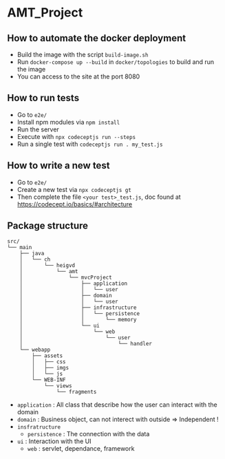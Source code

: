 # AMT_Project

## How to automate the docker deployment

- Build the image with the script `build-image.sh`
- Run `docker-compose up --build` in `docker/topologies` to build and run the image
- You can access to the site at the port 8080

## How to run tests

- Go to `e2e/`
- Install npm modules via `npm install`
- Run the server
- Execute with `npx codeceptjs run --steps`
- Run a single test with `codeceptjs run . my_test.js`

## How to write a new test

- Go to `e2e/`
- Create a new test via `npx codeceptjs gt`
- Then complete the file `<your test>_test.js`, doc found at https://codecept.io/basics/#architecture

## Package structure

```
src/
└── main
    ├── java
    │   └── ch
    │       └── heigvd
    │           └── amt
    │               └── mvcProject
    │                   ├── application
    │                   │   └── user
    │                   ├── domain
    │                   │   └── user
    │                   ├── infrastructure
    │                   │   └── persistence
    │                   │       └── memory
    │                   └── ui
    │                       └── web
    │                           └── user
    │                               └── handler
    └── webapp
        ├── assets
        │   ├── css
        │   ├── imgs
        │   └── js
        └── WEB-INF
            └── views
                └── fragments

```

- `application` : All class that describe how the user can interact with the
 domain
- `domain` : Business object, can not interect with outside => Independent !
- `insfratructure`
    - `persistence` : The connection with the data
- `ui` : Interaction with the UI
    - `web` : servlet, dependance, framework
